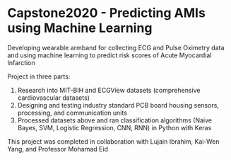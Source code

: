 # Capstone2020 - Predicting AMIs using Machine Learning

Developing wearable armband for collecting ECG and Pulse Oximetry data and using machine learning to predict risk scores of Acute Myocardial Infarction

Project in three parts:
  1. Research into MIT-BIH and ECGView datasets (comprehensive cardiovascular datasets)
  2. Designing and testing industry standard PCB board housing sensors, processing, and communication units
  3. Processed datasets above and ran classification algorithms (Naive Bayes, SVM, Logistic Regression, CNN, RNN) in Python with Keras

This project was completed in collaboration with Lujain Ibrahim, Kai-Wen Yang, and Professor Mohamad Eid
